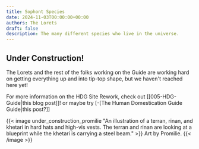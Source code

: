```yaml
---
title: Sophont Species
date: 2024-11-03T00:00:00+00:00
authors: The Lorets
draft: false
description: The many different species who live in the universe.
---
```

## Under Construction!
The Lorets and the rest of the folks working on the Guide are working hard on getting everything up and into tip-top shape, but we haven't reached here yet!

For more information on the HDG Site Rework, check out [[005-HDG-Guide|this blog post]]! or maybe try [-[The Human Domestication Guide Guide|this post?]]

{{< image under_construction_promilie "An illustration of a terran, rinan, and khetari in hard hats and high-vis vests. The terran and rinan are looking at a blueprint while the khetari is carrying a steel beam." >}}
    Art by Promilie.
{{< /image >}}
